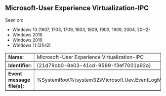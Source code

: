 ## Microsoft-User Experience Virtualization-IPC

Seen on:
* Windows 10 (1607, 1703, 1709, 1803, 1809, 1903, 1909, 2004, 20H2)
* Windows 2016
* Windows 2019
* Windows 11 (21H2)

<table border="1" class="docutils">
  <tbody>
    <tr>
      <td><b>Name:</b></td>
      <td>Microsoft-User Experience Virtualization-IPC</td>
    </tr>
    <tr>
      <td><b>Identifier:</b></td>
      <td>{21d79db0-8e03-41cd-9589-f3ef7001a92a}</td>
    </tr>
    <tr>
      <td><b>Event message file(s):</b></td>
      <td>%SystemRoot%\system32\Microsoft.Uev.EventLogMessages.dll</td>
    </tr>
  </tbody>
</table>

&nbsp;

